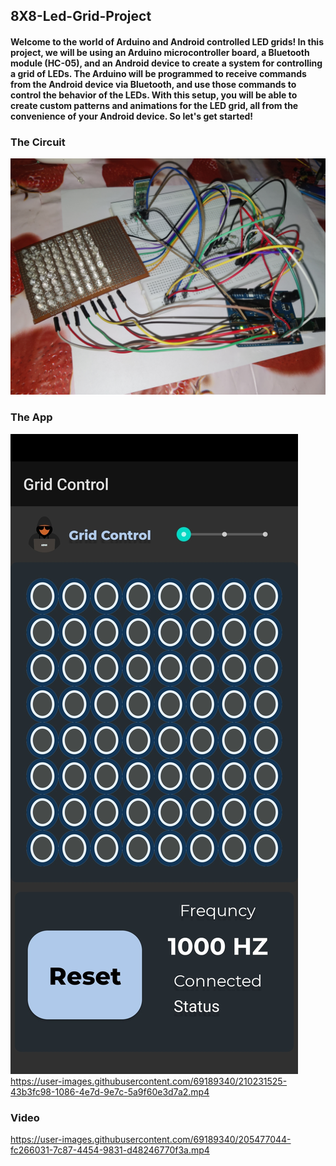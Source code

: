 ## 8X8-Led-Grid-Project
#### Welcome to the world of Arduino and Android controlled LED grids! In this project, we will be using an Arduino microcontroller board, a Bluetooth module (HC-05), and an Android device to create a system for controlling a grid of LEDs. The Arduino will be programmed to receive commands from the Android device via Bluetooth, and use those commands to control the behavior of the LEDs. With this setup, you will be able to create custom patterns and animations for the LED grid, all from the convenience of your Android device. So let's get started!
### The Circuit
![alt text](https://github.com/abhiknack/8X8-Led-Grid-Project/blob/main/Gallery/project.jpeg?raw=true)
### The App
![alt text](https://github.com/abhiknack/8X8-Led-Grid-Project/blob/main/Gallery/app.jpeg?raw=true)
https://user-images.githubusercontent.com/69189340/210231525-43b3fc98-1086-4e7d-9e7c-5a9f60e3d7a2.mp4

### Video
https://user-images.githubusercontent.com/69189340/205477044-fc266031-7c87-4454-9831-d48246770f3a.mp4




